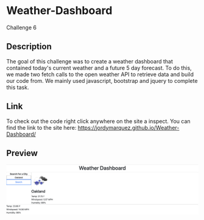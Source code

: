 # Weather-Dashboard
Challenge 6
## Description
The goal of this challenge was to create a weather dashboard that contained today's current weather and a future 5 day forecast. To do this, we made two fetch calls to the open weather API to retrieve data and build our code from. We mainly used javascript, bootstrap and jquery to complete this task. 
## Link
To check out the code right click anywhere on the site a inspect. You can find the link to the site here: https://jordymarquez.github.io/Weather-Dashboard/
## Preview
<img src= "Preview 1.PNG">
